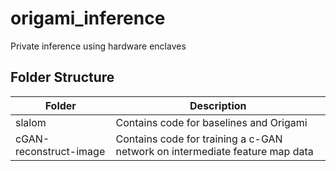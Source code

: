 # origami_inference
Private inference using hardware enclaves
## Folder Structure
Folder|Description|
---|---
slalom| Contains code for baselines and Origami
cGAN-reconstruct-image | Contains code for training a c-GAN network on intermediate feature map data
